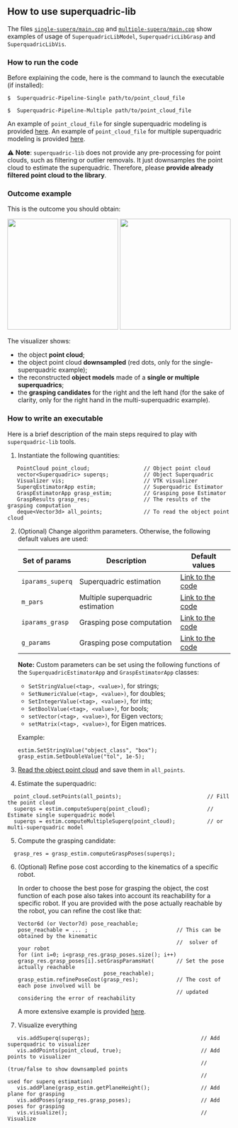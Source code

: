 ## How to use superquadric-lib
The files [`single-superq/main.cpp`](https://github.com/robotology/superquadric-lib/blob/master/src/SuperquadricPipeline/single-superq/main.cpp) and [`multiple-superq/main.cpp`](https://github.com/robotology/superquadric-lib/blob/master/src/SuperquadricPipeline/multiple-superq/main.cpp)
show examples of usage of `SuperquadricLibModel`, `SuperquadricLibGrasp` and `SuperquadricLibVis`.

### How to run the code
Before explaining the code, here is the command  to launch the executable (if installed):
```
$  Superquadric-Pipeline-Single path/to/point_cloud_file
```
```
$  Superquadric-Pipeline-Multiple path/to/point_cloud_file
```
An example of `point_cloud_file` for single superquadric modeling is provided [here](https://github.com/robotology/superquadric-lib/blob/master/misc/example-bottle).
An example of `point_cloud_file` for multiple superquadric modeling is provided [here](https://github.com/robotology/superquadric-lib/blob/master/misc/example-drill).

:warning: **Note**: `superquadric-lib` does not provide any pre-processing for point clouds, such as filtering or outlier removals. It just downsamples the point cloud to estimate the superquadric. Therefore, please **provide already filtered point cloud to the library**. 



### Outcome example
This is the  outcome you should obtain:

<img src="https://github.com/robotology/superquadric-lib/blob/master/misc/example-bottle.png" width = "250"> <img src="https://github.com/robotology/superquadric-lib/blob/master/misc/example-drill.png" width = "250">


The visualizer shows:
- the object **point cloud**;
- the object point cloud **downsampled** (red dots, only for the single-superquadric example);
- the reconstructed **object models** made of a **single or multiple superquadrics**;
- the **grasping candidates** for the right and the left hand (for the sake of clarity, only for the right hand in the multi-superquadric example).

### How to write an executable
Here is a brief description of the main steps required to play with `superquadric-lib` tools.

1. Instantiate the following quantities:
```
   PointCloud point_cloud;                 // Object point cloud
   vector<Superquadric> superqs;           // Object Superquadric
   Visualizer vis;                         // VTK visualizer
   SuperqEstimatorApp estim;               // Superquadric Estimator
   GraspEstimatorApp grasp_estim;          // Grasping pose Estimator
   GraspResults grasp_res;                 // The results of the grasping computation
   deque<Vector3d> all_points;             // To read the object point cloud
```
2. (Optional) Change algorithm parameters. Otherwise, the following default values are used:

    | Set of params | Description | Default values  | 
    | ------------- | ------------- |------------- |
    | `iparams_superq` | Superquadric estimation | [Link to the code](https://github.com/robotology/superquadric-lib/blob/master/src/SuperquadricLib/SuperquadricModel/src/superquadricEstimator.cpp#L332) | 
     | `m_pars` | Multiple superquadric estimation |  [Link to the code](https://github.com/robotology/superquadric-lib/blob/master/src/SuperquadricLib/SuperquadricModel/src/superquadricEstimator.cpp#L344) |
    |`iparams_grasp` | Grasping pose computation | [Link to the code](https://github.com/robotology/superquadric-lib/blob/master/src/SuperquadricLib/SuperquadricGrasp/src/graspComputation.cpp#L875)  |  
    | `g_params` | Grasping pose computation | [Link to the code](https://github.com/robotology/superquadric-lib/blob/master/src/SuperquadricLib/SuperquadricGrasp/src/graspComputation.cpp#L885)|
    
    **Note:** Custom parameters can be set using the following functions of the `SuperquadricEstimatorApp` and `GraspEstimatorApp` classes:
    - `SetStringValue(<tag>, <value>)`, for strings;
    - `SetNumericValue(<tag>, <value>)`, for doubles;
    - `SetIntegerValue(<tag>, <value>)`, for ints;
    - `SetBoolValue(<tag>, <value>)`, for bools;
    - `setVector(<tag>, <value>)`, for Eigen vectors;
    - `setMatrix(<tag>, <value>)`, for Eigen matrices.
    
    Example:
    ```
    estim.SetStringValue("object_class", "box");
    grasp_estim.SetDoubleValue("tol", 1e-5);
    ```

3. [Read the object point cloud](https://github.com/robotology/superquadric-lib/blob/master/src/SuperquadricPipeline/single-superq/main.cpp#L51)
and save them in `all_points`.
4. Estimate the superquadric:
```
  point_cloud.setPoints(all_points);                           // Fill the point cloud    
  superqs = estim.computeSuperq(point_cloud);                  // Estimate single superquadric model
  superqs = estim.computeMultipleSuperq(point_cloud);          // or multi-superquadric model
```
5. Compute the grasping candidate:
```
  grasp_res = grasp_estim.computeGraspPoses(superqs);
```
6. (Optional) Refine pose cost according to the kinematics of a specific robot.

   In order to choose the best pose for grasping the object, the cost function of each pose also takes into account its     reachability for a specific robot.
If you are provided with the pose actually reachable by the robot, you can refine the cost like that:
   ```
   Vector6d (or Vector7d) pose_reachable;  
   pose_reachable = ... ;                            // This can be obtained by the kinematic 
                                                     //  solver of your robot
   for (int i=0; i<grasp_res.grasp_poses.size(); i++)                                                  
   grasp_res.grasp_poses[i].setGraspParamsHat(       // Set the pose actually reachable
                              pose_reachable);     
   grasp_estim.refinePoseCost(grasp_res);            // The cost of each pose involved will be
                                                     // updated considering the error of reachability
   ```
   A more extensive example is provided [here](https://github.com/robotology/superquadric-lib/blob/master/src/SuperquadricPipeline/multiple-superq/main.cpp#L107).

7. Visualize everything
```
   vis.addSuperq(superqs);                                   // Add superquadric to visualizer
   vis.addPoints(point_cloud, true);                         // Add points to visualizer
                                                             // (true/false to show downsampled points
                                                             //    used for superq estimation)
   vis.addPlane(grasp_estim.getPlaneHeight();                // Add plane for grasping
   vis.addPoses(grasp_res.grasp_poses);                      // Add poses for grasping
   vis.visualize();                                          // Visualize
   
```
